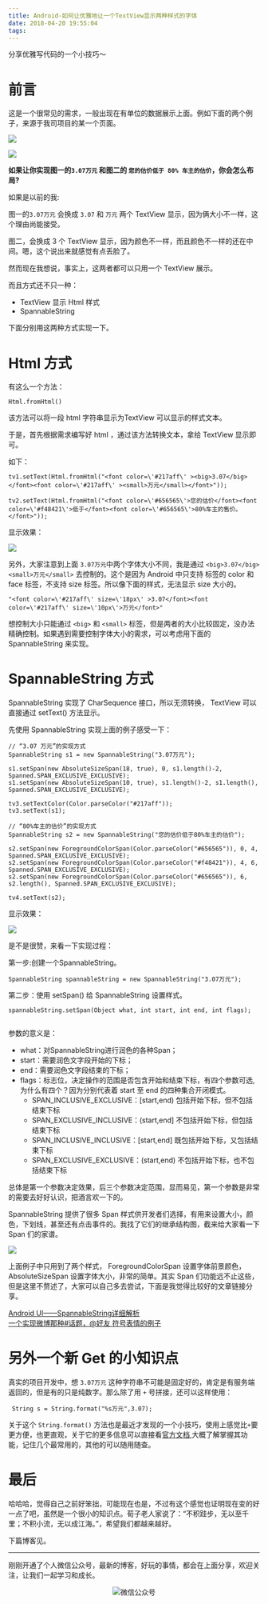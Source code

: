 ```yaml
---
title: Android-如何让优雅地让一个TextView显示两种样式的字体
date: 2018-04-20 19:55:04
tags:
---
```


分享优雅写代码的一个小技巧～
<!--more-->

# 前言

这是一个很常见的需求，一般出现在有单位的数据展示上面。例如下面的两个例子，来源于我司项目的某一个页面。

![](http://raw.githubusercontent.com/DRPrincess/BlogImages/master/qiniu/3f26803d70493844071c3c3c29ec0bdb.png)


![](http://raw.githubusercontent.com/DRPrincess/BlogImages/master/qiniu/35ed97810a0d59a5a0decfd8d06924a0.png)


**如果让你实现图一的`3.07万元` 和图二的 `您的估价低于 80% 车主的估价`，你会怎么布局?**


如果是以前的我:

图一的`3.07万元` 会换成 `3.07` 和 `万元` 两个 TextView 显示，因为俩大小不一样，这个理由尚能接受。

图二，会换成 3 个 TextView 显示，因为颜色不一样，而且颜色不一样的还在中间。嗯，这个说出来就感觉有点丢脸了。

然而现在我想说，事实上，这两者都可以只用一个 TextView 展示。

而且方式还不只一种：

- TextView 显示 Html 样式
- SpannableString

下面分别用这两种方式实现一下。


# Html 方式

有这么一个方法：

```
Html.fromHtml()

```
该方法可以将一段 html 字符串显示为TextView 可以显示的样式文本。


于是，首先根据需求编写好 html ，通过该方法转换文本，拿给 TextView 显示即可。

如下：

```
tv1.setText(Html.fromHtml("<font color=\'#217aff\' ><big>3.07</big></font><font color=\'#217aff\' ><small>万元</small></font>"));

tv2.setText(Html.fromHtml("<font color=\'#656565\'>您的估价</font><font color=\'#f48421\'>低于</font><font color=\'#656565\'>80%车主的售价。</font>"));
```

显示效果：

![](http://raw.githubusercontent.com/DRPrincess/BlogImages/master/qiniu/f98cf72aed2017b2529ac219a40c7756.png)


另外，大家注意到上面 `3.07万元`中两个字体大小不同，我是通过 `<big>3.07</big>` `<small>万元</small>` 去控制的。这个是因为 Android 中只支持 <font> 标签的 color 和 face 标签，不支持 size 标签。所以像下面的样式，无法显示 size 大小的。

```
"<font color=\'#217aff\' size=\'18px\' >3.07</font><font color=\'#217aff\' size=\'10px\'>万元</font>"

```

想控制大小只能通过 `<big>` 和 `<small>` 标签，但是两者的大小比较固定，没办法精确控制。如果遇到需要控制字体大小的需求，可以考虑用下面的 SpannableString 来实现。


# SpannableString 方式

SpannableString 实现了 CharSequence 接口，所以无须转换， TextView 可以直接通过 setText() 方法显示。

先使用 SpannableString 实现上面的例子感受一下：

```
// “3.07 万元”的实现方式
SpannableString s1 = new SpannableString("3.07万元");

s1.setSpan(new AbsoluteSizeSpan(18, true), 0, s1.length()-2, Spanned.SPAN_EXCLUSIVE_EXCLUSIVE);
s1.setSpan(new AbsoluteSizeSpan(10, true), s1.length()-2, s1.length(), Spanned.SPAN_EXCLUSIVE_EXCLUSIVE);

tv3.setTextColor(Color.parseColor("#217aff"));
tv3.setText(s1);

// “80%车主的估价”的实现方式
SpannableString s2 = new SpannableString("您的估价低于80%车主的估价");

s2.setSpan(new ForegroundColorSpan(Color.parseColor("#656565")), 0, 4, Spanned.SPAN_EXCLUSIVE_EXCLUSIVE);
s2.setSpan(new ForegroundColorSpan(Color.parseColor("#f48421")), 4, 6, Spanned.SPAN_EXCLUSIVE_EXCLUSIVE);
s2.setSpan(new ForegroundColorSpan(Color.parseColor("#656565")), 6, s2.length(), Spanned.SPAN_EXCLUSIVE_EXCLUSIVE);

tv4.setText(s2);
```

显示效果：

![](http://raw.githubusercontent.com/DRPrincess/BlogImages/master/qiniu/44a6b98fba6ea90260c1095c05462e65.png)


是不是很赞，来看一下实现过程：

第一步:创建一个SpannableString。

```
SpannableString spannableString = new SpannableString("3.07万元");

```

第二步：使用 setSpan() 给 SpannableString 设置样式。

```
spannableString.setSpan(Object what, int start, int end, int flags);


```
参数的意义是：

- what：对SpannableString进行润色的各种Span；
- start：需要润色文字段开始的下标；
- end：需要润色文字段结束的下标；
- flags：标志位，决定操作的范围是否包含开始和结束下标，有四个参数可选,为什么有四个？因为分别代表着 start 至 end 的四种集合开闭模式。
  - SPAN_INCLUSIVE_EXCLUSIVE：[start,end) 包括开始下标，但不包括结束下标
  - SPAN_EXCLUSIVE_INCLUSIVE：(start,end] 不包括开始下标，但包括结束下标
  - SPAN_INCLUSIVE_INCLUSIVE：[start,end] 既包括开始下标，又包括结束下标
  - SPAN_EXCLUSIVE_EXCLUSIVE：(start,end) 不包括开始下标，也不包括结束下标

总体是第一个参数决定效果，后三个参数决定范围，显而易见，第一个参数是非常的需要去好好认识，把酒言欢一下的。

SpannableString 提供了很多 Span 样式供开发者们选择，有用来设置大小，颜色，下划线，甚至还有点击事件的。我找了它们的继承结构图，截来给大家看一下 Span 们的家谱。

![](http://raw.githubusercontent.com/DRPrincess/BlogImages/master/qiniu/193e91761cf0d3a37d52402dfef6e51b.png)


上面例子中只用到了两个样式， ForegroundColorSpan 设置字体前景颜色，AbsoluteSizeSpan 设置字体大小，非常的简单。其实 Span 们功能远不止这些，但是这里不赘述了，大家可以自己多去尝试，下面是我觉得比较好的文章链接分享。


[Android UI——SpannableString详细解析](https://juejin.im/post/5a37d0645188252582277e29)    
[一个实现微博那种#话题，@好友 符号表情的例子](https://blog.csdn.net/u011102153/article/details/52487049)


# 另外一个新 Get 的小知识点

真实的项目开发中，想 `3.07万元` 这种字符串不可能是固定好的，肯定是有服务端返回的，但是有的只是纯数字。那么除了用 `+` 号拼接，还可以这样使用：

```
 String s = String.format("%s万元",3.07);
```
关于这个 `String.format()` 方法也是最近才发现的一个小技巧，使用上感觉比`+`要更方便，也更直观，关于它的更多信息可以直接看[官方文档](https://developer.android.com/reference/java/util/Formatter.html),大概了解掌握其功能，记住几个最常用的，其他的可以随用随查。






# 最后

哈哈哈，觉得自己之前好笨拙，可能现在也是，不过有这个感觉也证明现在变的好一点了吧，虽然是一个很小的知识点。荀子老人家说了：“不积跬步，无以至千里；不积小流，无以成江海。”，希望我们都越来越好。

下篇博客见。


---

刚刚开通了个人微信公众号，最新的博客，好玩的事情，都会在上面分享，欢迎关注，让我们一起学习和成长。

<div  align="center">    

![微信公众号](http://raw.githubusercontent.com/DRPrincess/BlogImages/master/qiniu/qrcode_for_gh_e8f891ce77fb_258.jpg)

</div>
